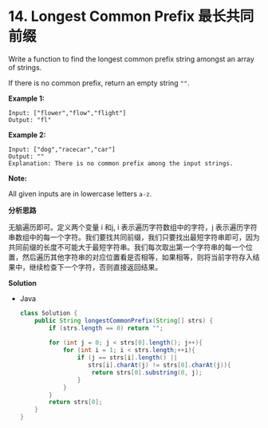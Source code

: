 # 14. Longest Common Prefix 最长共同前缀

Write a function to find the longest common prefix string amongst an array of strings.

If there is no common prefix, return an empty string `""`.

**Example 1:**

```
Input: ["flower","flow","flight"]
Output: "fl"
```

**Example 2:**

```
Input: ["dog","racecar","car"]
Output: ""
Explanation: There is no common prefix among the input strings.
```

**Note:**

All given inputs are in lowercase letters `a-z`.

**分析思路**

无脑遍历即可。定义两个变量 i 和j, i 表示遍历字符数组中的字符，j 表示遍历字符串数组中的每一个字符。我们要找共同前缀，我们只要找出最短字符串即可，因为共同前缀的长度不可能大于最短字符串。我们每次取出第一个字符串的每一个位置，然后遍历其他字符串的对应位置看是否相等，如果相等，则将当前字符存入结果中，继续检查下一个字符，否则直接返回结果。

**Solution**

+ Java

  ```java
  class Solution {
      public String longestCommonPrefix(String[] strs) {
          if (strs.length == 0) return "";
          
          for (int j = 0; j < strs[0].length(); j++){
              for (int i = 1; i < strs.length;++i){
                  if (j == strs[i].length() || 
                     strs[i].charAt(j) != strs[0].charAt(j)){
                      return strs[0].substring(0, j);
                  }
              }
          }
          return strs[0];
      }
  }
  ```

  